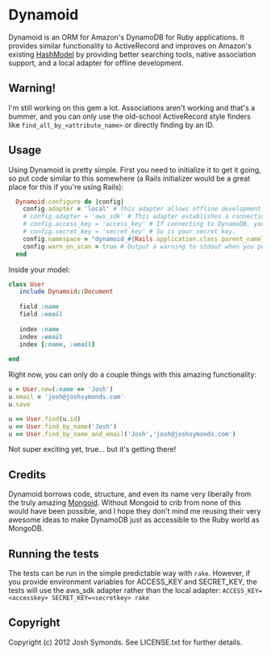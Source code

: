 # Dynamoid

Dynamoid is an ORM for Amazon's DynamoDB for Ruby applications. It provides similar functionality to ActiveRecord and improves on Amazon's existing [HashModel](http://docs.amazonwebservices.com/AWSRubySDK/latest/AWS/Record/HashModel.html) by providing better searching tools, native association support, and a local adapter for offline development.

## Warning!

I'm still working on this gem a lot. Associations aren't working and that's a bummer, and you can only use the old-school ActiveRecord style finders like ```find_all_by_<attribute_name>``` or directly finding by an ID.

## Usage

Using Dynamoid is pretty simple. First you need to initialize it to get it going, so put code similar to this somewhere (a Rails initializer would be a great place for this if you're using Rails):

```ruby
  Dynamoid.configure do |config|
    config.adapter = 'local' # This adapter allows offline development without connecting to the DynamoDB servers.
    # config.adapter = 'aws_sdk' # This adapter establishes a connection to the DynamoDB servers using's Amazon's own awful AWS gem.
    # config.access_key = 'access_key' # If connecting to DynamoDB, your access key is required.
    # config.secret_key = 'secret_key' # So is your secret key. 
    config.namespace = "dynamoid_#{Rails.application.class.parent_name}_#{Rails.env}" # To namespace tables created by Dynamoid from other tables you might have.
    config.warn_on_scan = true # Output a warning to stdout when you perform a scan rather than a query on a table
  end

```

Inside your model:

```ruby
class User
   include Dynamoid::Document
   
   field :name
   field :email
   
   index :name
   index :email
   index [:name, :email]
   
end
```

Right now, you can only do a couple things with this amazing functionality:

```ruby
u = User.new(:name => 'Josh')
u.email = 'josh@joshsymonds.com'
u.save

u == User.find(u.id)
u == User.find_by_name('Josh')
u == User.find_by_name_and_email('Josh','josh@joshsymonds.com')
```

Not super exciting yet, true... but it's getting there!

## Credits

Dynamoid borrows code, structure, and even its name very liberally from the truly amazing [Mongoid](https://github.com/mongoid/mongoid). Without Mongoid to crib from none of this would have been possible, and I hope they don't mind me reusing their very awesome ideas to make DynamoDB just as accessible to the Ruby world as MongoDB.

## Running the tests

The tests can be run in the simple predictable way with ```rake```. However, if you provide environment variables for ACCESS_KEY and SECRET_KEY, the tests will use the aws_sdk adapter rather than the local adapter: ```ACCESS_KEY=<accesskey> SECRET_KEY=<secretkey> rake```

## Copyright

Copyright (c) 2012 Josh Symonds. See LICENSE.txt for further details.

